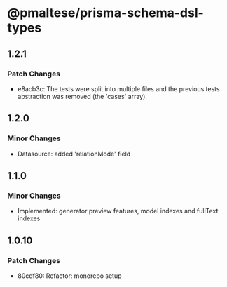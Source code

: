# @pmaltese/prisma-schema-dsl-types

## 1.2.1

### Patch Changes

- e8acb3c: The tests were split into multiple files and the previous tests abstraction was removed (the 'cases' array).

## 1.2.0

### Minor Changes

- Datasource: added 'relationMode' field

## 1.1.0

### Minor Changes

- Implemented: generator preview features, model indexes and fullText indexes

## 1.0.10

### Patch Changes

- 80cdf80: Refactor: monorepo setup
